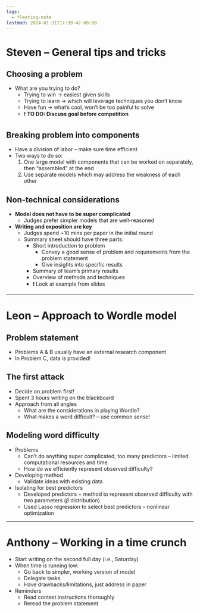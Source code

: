 ```yaml
---
tags:
  - fleeting-note
lastmod: 2024-01-31T17:39:42-08:00
---
```


# Steven – General tips and tricks
## Choosing a problem

- What are you trying to do?
	- Trying to win → easiest given skills
	- Trying to learn → which will leverage techniques you don’t know
	- Have fun → what’s cool, won’t be too painful to solve
	- ❗ **TO DO: Discuss goal before competition**

## Breaking problem into components

- Have a division of labor – make sure time efficient
- Two ways to do so:
	1. One large model with components that can be worked on separately, then “assembled” at the end
	2. Use separate models which may address the weakness of each other

## Non-technical considerations

- **Model does not have to be super complicated**
	- Judges prefer simpler models that are well-reasoned
- **Writing and exposition are key**
	- Judges spend ~10 mins per paper in the initial round
	- Summary sheet should have three parts:
		- Short introduction to problem
			- Convey a good sense of problem and requirements from the problem statement
			- Give insights into specific results
		- Summary of team’s primary results
		- Overview of methods and techniques
		- ❗ Look at example from slides

---
# Leon – Approach to Wordle model

## Problem statement

- Problems A & B usually have an external research component
- In Problem C, data is provided!

## The first attack

- Decide on problem first!
- Spent 3 hours writing on the blackboard
- Approach from all angles
	- What are the considerations in playing Wordle?
	- What makes a word difficult? – use common sense!

## Modeling word difficulty

- Problems
	- Can’t do anything super complicated, too many predictors – limited computational resources and time
	- How do we efficiently represent observed difficulty? 
- Developing method
	- Validate ideas with existing data
- Isolating for best predictors
	- Developed predictors + method to represent observed difficulty with two parameters ($\beta$ distribution)
	- Used Lasso regression to select best predictors – nonlinear optimization

---
# Anthony – Working in a time crunch

- Start writing on the second full day (i.e., Saturday)
- When time is running low:
	- Go back to simpler, working version of model
	- Delegate tasks
	- Have drawbacks/limitations, just address in paper
- Reminders
	- Read contest instructions thoroughly
	- Reread the problem statement
